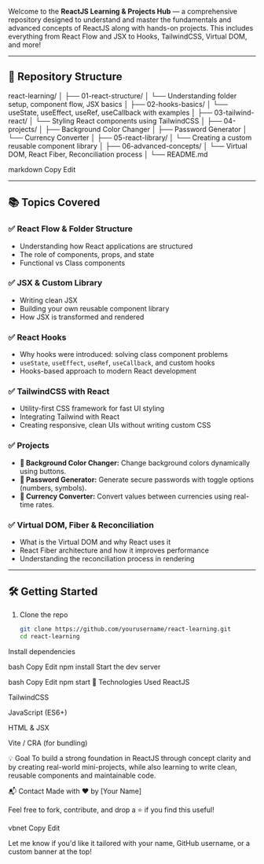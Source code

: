 
Welcome to the **ReactJS Learning & Projects Hub** — a comprehensive repository designed to understand and master the fundamentals and advanced concepts of ReactJS along with hands-on projects. This includes everything from React Flow and JSX to Hooks, TailwindCSS, Virtual DOM, and more!

---

## 📁 Repository Structure

react-learning/
│
├── 01-react-structure/
│ └── Understanding folder setup, component flow, JSX basics
│
├── 02-hooks-basics/
│ └── useState, useEffect, useRef, useCallback with examples
│
├── 03-tailwind-react/
│ └── Styling React components using TailwindCSS
│
├── 04-projects/
│ ├── Background Color Changer
│ ├── Password Generator
│ └── Currency Converter
│
├── 05-react-library/
│ └── Creating a custom reusable component library
│
├── 06-advanced-concepts/
│ └── Virtual DOM, React Fiber, Reconciliation process
│
└── README.md

markdown
Copy
Edit

---

## 📚 Topics Covered

### ✅ React Flow & Folder Structure
- Understanding how React applications are structured
- The role of components, props, and state
- Functional vs Class components

### ✅ JSX & Custom Library
- Writing clean JSX
- Building your own reusable component library
- How JSX is transformed and rendered

### ✅ React Hooks
- Why hooks were introduced: solving class component problems
- `useState`, `useEffect`, `useRef`, `useCallback`, and custom hooks
- Hooks-based approach to modern React development

### ✅ TailwindCSS with React
- Utility-first CSS framework for fast UI styling
- Integrating Tailwind with React
- Creating responsive, clean UIs without writing custom CSS

### ✅ Projects
- **🎨 Background Color Changer:** Change background colors dynamically using buttons.
- **🔐 Password Generator:** Generate secure passwords with toggle options (numbers, symbols).
- **💱 Currency Converter:** Convert values between currencies using real-time rates.

### ✅ Virtual DOM, Fiber & Reconciliation
- What is the Virtual DOM and why React uses it
- React Fiber architecture and how it improves performance
- Understanding the reconciliation process in rendering

---

## 🛠️ Getting Started

1. Clone the repo
   ```bash
   git clone https://github.com/yourusername/react-learning.git
   cd react-learning
Install dependencies

bash
Copy
Edit
npm install
Start the dev server

bash
Copy
Edit
npm start
🌟 Technologies Used
ReactJS

TailwindCSS

JavaScript (ES6+)

HTML & JSX

Vite / CRA (for bundling)

💡 Goal
To build a strong foundation in ReactJS through concept clarity and by creating real-world mini-projects, while also learning to write clean, reusable components and maintainable code.

📬 Contact
Made with ❤️ by [Your Name]

Feel free to fork, contribute, and drop a ⭐ if you find this useful!

vbnet
Copy
Edit

Let me know if you'd like it tailored with your name, GitHub username, or a custom banner at the top!
